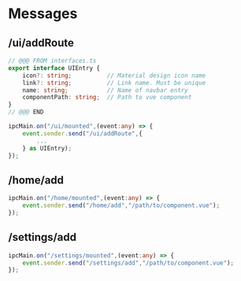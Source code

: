 # Messages

## /ui/addRoute
```typescript
// @@@ FROM interfaces.ts
export interface UIEntry {
    icon?: string;          // Material design icon name
    link?: string;          // Link name. Must be unique
    name: string;           // Name of navbar entry
    componentPath: string;  // Path to vue component
}
// @@@ END

ipcMain.on("/ui/mounted",(event:any) => {
    event.sender.send("/ui/addRoute",{
        ...
    } as UIEntry);
});
```

## /home/add
```typescript
ipcMain.on("/home/mounted",(event:any) => {
    event.sender.send("/home/add","/path/to/component.vue");
});
```

## /settings/add
```typescript
ipcMain.on("/settings/mounted",(event:any) => {
    event.sender.send("/settings/add","/path/to/component.vue");
});
```
